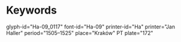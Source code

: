 # Keywords
glyph-id="Ha-09_0117"
font-id="Ha-09"
printer-id="Ha"
printer="Jan Haller"
period="1505–1525"
place="Kraków"
PT plate="172"
